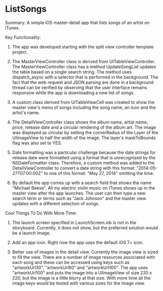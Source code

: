 # ListSongs
Summary: A simple iOS master-detail app that lists songs of an artist on iTunes.  

Key Functionality: 
1. The app was developed starting with the split view controller template project.

2. The MasterViewController class is derived from UITableViewController.  The MasterViewController class has a method UpdateSongList updates the table based on a single search string.  The method uses dispatch_async with a selector that is performed in the background.  The fact that the web request and JSON parsing are done in a background thread can be verified by observing that  the user interface remains responsive while the app is downloading a new list of songs.  

3. A custom class derived from UITableViewCell was created to show the master view's menu of songs including the song name, an icon and the artist's name.  

4. The DetailViewController class shows the album name, artist name, price, release date and a circular rendering of the album art.  The image was displayed as circular by setting the cornerRadius of the Layer of the UIImageView to half the width of the image.  The layer's maskToBounds flag was also set to YES.

5. Date formatting was a particular challenge because the date strings for release date were formatted using a format that is unrecognized by the NSDateFormatter class.  Therefore, a custom method was added to the DetailViewController to convert a date string with this format: "2014-05-27T07:00:00Z" to one of this format: "May 27, 2014" omitting the time.

6. By default the app comes up with a search field that shows the name "Michael Beese".  All my electric violin music on iTunes shows up in the master view after the app launches.  The user can then type a new search term or terms such as "Jack Johnson" and the master view updates with a different selection of songs.

Cool Things To Do With More Time:

1. The launch screen specified in LaunchScreen.xib is not in the storyboard.  Currently, it does not show, but the preferred solution would be a launch image.

2. Add an app icon.  Right now the app uses the default iOS 7+ icon.

3. Better use of images in the detail view.  Currently the image view is sized to fill the view.  There are a number of image resources associated with each song and these can be accessed using keys such as "artworkUrl30", "artworkUrl60" and "artworkUrl100".  The app uses "artworkUrl100" and puts the image into a UIImageView of size 220 x 220, but the image is a little blurry at that size.  With more time all the image keys would be tested with various sizes for the image view.


